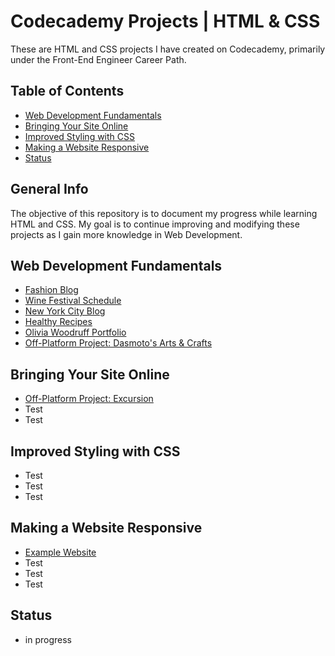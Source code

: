# Codecademy Projects | HTML & CSS

These are HTML and CSS projects I have created on Codecademy, primarily under the Front-End Engineer Career Path.

## Table of Contents

- [Web Development Fundamentals](#Web-Development-Fundamentals)
- [Bringing Your Site Online](#Bringing-Your-Site-Online)
- [Improved Styling with CSS](#improved-styling-with-css)
- [Making a Website Responsive](#making-a-website-responsive)
- [Status](#status)

## General Info

The objective of this repository is to document my progress while learning HTML and CSS. My goal is to continue improving and modifying these projects as I gain more knowledge in Web Development.

## Web Development Fundamentals

- [Fashion Blog](https://jcainuk.github.io/HTML-CSS-Codecademy-Projects/Fashion%20Blog/)
- [Wine Festival Schedule](https://jcainuk.github.io/HTML-CSS-Codecademy-Projects/Wine%20Festival%20Schedule/)
- [New York City Blog](https://jcainuk.github.io/HTML-CSS-Codecademy-Projects/New%20York%20City%20Blog/)
- [Healthy Recipes](https://jcainuk.github.io/HTML-CSS-Codecademy-Projects/Healthy%20Recipes/)
- [Olivia Woodruff Portfolio](https://jcainuk.github.io/HTML-CSS-Codecademy-Projects/Olivia%20Woodruff%20Portfolio/)
- [Off-Platform Project: Dasmoto's Arts & Crafts](https://jcainuk.github.io/HTML-CSS-Codecademy-Projects/Dasmoto/)

## Bringing Your Site Online

- [Off-Platform Project: Excursion](https://jcainuk.github.io/HTML-CSS-Codecademy-Projects/Excursion/)
- Test
- Test

## Improved Styling with CSS

- Test
- Test
- Test

## Making a Website Responsive

- [Example Website](https://)
- Test
- Test
- Test

## Status

- in progress
